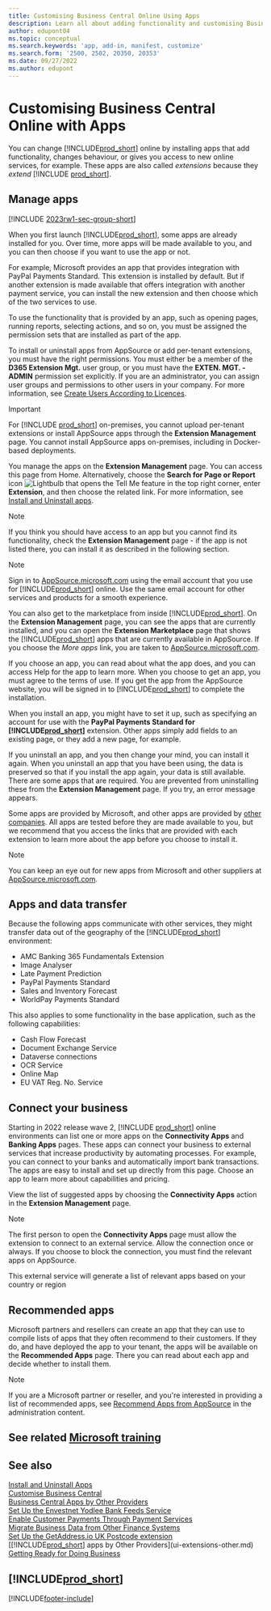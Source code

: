 ```yaml
---
title: Customising Business Central Online Using Apps
description: Learn all about adding functionality and customising Business Central by installing apps in this article.
author: edupont04
ms.topic: conceptual
ms.search.keywords: 'app, add-in, manifest, customize'
ms.search.form: '2500, 2502, 20350, 20353'
ms.date: 09/27/2022
ms.author: edupont
---
```

# Customising Business Central Online with Apps

You can change [!INCLUDE[prod_short](includes/prod_short.md)] online by installing apps that add functionality, changes behaviour, or gives you access to new online services, for example. These apps are also called *extensions* because they *extend* [!INCLUDE [prod_short](includes/prod_short.md)].

## Manage apps

[!INCLUDE [2023rw1-sec-group-short](includes/2023rw1-sec-group-short.md)]

When you first launch [!INCLUDE[prod_short](includes/prod_short.md)], some apps are already installed for you. Over time, more apps will be made available to you, and you can then choose if you want to use the app or not.

For example, Microsoft provides an app that provides integration with PayPal Payments Standard. This extension is installed by default. But if another extension is made available that offers integration with another payment service, you can install the new extension and then choose which of the two services to use.  

To use the functionality that is provided by an app, such as opening pages, running reports, selecting actions, and so on, you must be assigned the permission sets that are installed as part of the app.

To install or uninstall apps from AppSource or add per-tenant extensions, you must have the right permissions. You must either be a member of the **D365 Extension Mgt.** user group, or you must have the **EXTEN. MGT. - ADMIN** permission set explicitly. If you are an administrator, you can assign user groups and permissions to other users in your company. For more information, see [Create Users According to Licences](ui-how-users-permissions.md).  

> [!IMPORTANT]  
> For [!INCLUDE [prod_short](includes/prod_short.md)] on-premises, you cannot upload per-tenant extensions or install AppSource apps through the **Extension Management** page. You cannot install AppSource apps on-premises, including in Docker-based deployments.

You manage the apps on the **Extension Management** page. You can access this page from Home. Alternatively, choose the **Search for Page or Report** icon ![Lightbulb that opens the Tell Me feature](media/ui-search/search_small.png "Tell me what you want to do") in the top right corner, enter **Extension**, and then choose the related link. For more information, see [Install and Uninstall apps](ui-extensions-install-uninstall.md).

> [!NOTE]  
> If you think you should have access to an app but you cannot find its functionality, check the **Extension Management** page - if the app is not listed there, you can install it as described in the following section.  

> [!NOTE]  
> Sign in to [AppSource.microsoft.com](https://appsource.microsoft.com/) using the email account that you use for [!INCLUDE[prod_short](includes/prod_short.md)] online. Use the same email account for other services and products for a smooth experience.  

You can also get to the marketplace from inside [!INCLUDE[prod_short](includes/prod_short.md)]. On the **Extension Management** page, you can see the apps that are currently installed, and you can open the **Extension Marketplace** page that shows the [!INCLUDE[prod_short](includes/prod_short.md)] apps that are currently available in AppSource. If you choose the *More apps* link, you are taken to [AppSource.microsoft.com](https://appsource.microsoft.com/marketplace/apps?product=dynamics-365%3Bdynamics-365-business-central&page=1).  

If you choose an app, you can read about what the app does, and you can access Help for the app to learn more. When you choose to get an app, you must agree to the terms of use. If you get the app from the AppSource website, you will be signed in to [!INCLUDE[prod_short](includes/prod_short.md)] to complete the installation.  

When you install an app, you might have to set it up, such as specifying an account for use with the **PayPal Payments Standard for [!INCLUDE[prod_short](includes/prod_short.md)]** extension.
Other apps simply add fields to an existing page, or they add a new page, for example.   

If you uninstall an app, and you then change your mind, you can install it again. When you uninstall an app that you have been using, the data is preserved so that if you install the app again, your data is still available. There are some apps that are required. You are prevented from uninstalling these from the **Extension Management** page. If you try, an error message appears.  

Some apps are provided by Microsoft, and other apps are provided by [other companies](ui-extensions-other.md). All apps are tested before they are made available to you, but we recommend that you access the links that are provided with each extension to learn more about the app before you choose to install it.  

> [!NOTE]  
> You can keep an eye out for new apps from Microsoft and other suppliers at [AppSource.microsoft.com](https://appsource.microsoft.com/marketplace/apps?product=dynamics-365%3Bdynamics-365-business-central&page=1).

## Apps and data transfer

Because the following apps communicate with other services, they might transfer data out of the geography of the [!INCLUDE[prod_short](includes/prod_short.md)] environment:

* AMC Banking 365 Fundamentals Extension
* Image Analyser
* Late Payment Prediction
* PayPal Payments Standard
* Sales and Inventory Forecast
* WorldPay Payments Standard

This also applies to some functionality in the base application, such as the following capabilities:

* Cash Flow Forecast
* Document Exchange Service
* Dataverse connections
* OCR Service
* Online Map
* EU VAT Reg. No. Service

## Connect your business

Starting in 2022 release wave 2, [!INCLUDE [prod_short](includes/prod_short.md)] online environments can list one or more apps on the **Connectivity Apps** and **Banking Apps** pages. These apps can connect your business to external services that increase productivity by automating processes. For example, you can connect to your banks and automatically import bank transactions. The apps are easy to install and set up directly from this page. Choose an app to learn more about capabilities and pricing.  

View the list of suggested apps by choosing the **Connectivity Apps** action in the **Extension Management** page.  

> [!NOTE]
> The first person to open the **Connectivity Apps** page must allow the extension to connect to an external service. Allow the connection once or always. If you choose to block the connection, you must find the relevant apps on AppSource.

This external service will generate a list of relevant apps based on your country or region

## Recommended apps

Microsoft partners and resellers can create an app that they can use to compile lists of apps that they often recommend to their customers. If they do, and have deployed the app to your tenant, the apps will be available on the **Recommended Apps** page. There you can read about each app and decide whether to install them.

> [!NOTE]
> If you are a Microsoft partner or reseller, and you're interested in providing a list of recommended apps, see [Recommend Apps from AppSource](/dynamics365/business-central/dev-itpro/administration/recommend-apps) in the administration content.

## See related [Microsoft training](/training/modules/customize-dynamics-365-business-central/)

## See also 

[Install and Uninstall Apps](ui-extensions-install-uninstall.md)  
[Customise Business Central](ui-customizing-overview.md)  
[Business Central Apps by Other Providers](ui-extensions-other.md)  
[Set Up the Envestnet Yodlee Bank Feeds Service](bank-how-setup-bank-statement-service.md)  
[Enable Customer Payments Through Payment Services](sales-how-enable-payment-service-extensions.md)  
[Migrate Business Data from Other Finance Systems](across-import-data-configuration-packages.md)  
[Set Up the GetAddress.io UK Postcode extension](LocalFunctionality/UnitedKingdom/uk-setup-postal-code-service.md)  
[[!INCLUDE[prod_short](includes/prod_short.md)] apps by Other Providers](ui-extensions-other.md)  
[Getting Ready for Doing Business](ui-get-ready-business.md)  

## [!INCLUDE[prod_short](includes/free_trial_md.md)]  


[!INCLUDE[footer-include](includes/footer-banner.md)]
